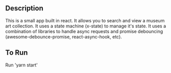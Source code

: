 

## Description

This is a small app built in react. It allows you to search and view a museum art collection. It uses a state machine (x-state) to manage it's state. It uses a combination of libraries to handle async requests and promise debouncing (awesome-debounce-promise, react-async-hook, etc).


## To Run
Run 'yarn start'
